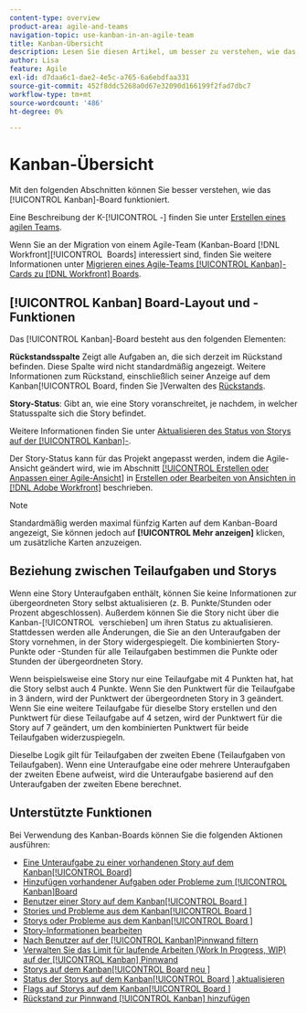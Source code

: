 ```yaml
---
content-type: overview
product-area: agile-and-teams
navigation-topic: use-kanban-in-an-agile-team
title: Kanban-Übersicht
description: Lesen Sie diesen Artikel, um besser zu verstehen, wie das Kanban-Board funktioniert.
author: Lisa
feature: Agile
exl-id: d7daa6c1-dae2-4e5c-a765-6a6ebdfaa331
source-git-commit: 452f8ddc5268a0d67e32090d166199f2fad7dbc7
workflow-type: tm+mt
source-wordcount: '486'
ht-degree: 0%

---
```


# Kanban-Übersicht

<!-- Audited: 01/2024 -->

Mit den folgenden Abschnitten können Sie besser verstehen, wie das [!UICONTROL Kanban]-Board funktioniert.

Eine Beschreibung der K-[!UICONTROL -] finden Sie unter [Erstellen eines agilen Teams](/help/quicksilver/agile/get-started-with-agile-in-workfront/create-an-agile-team.md).

Wenn Sie an der Migration von einem Agile-Team (Kanban-Board  [!DNL Workfront][!UICONTROL &#x200B; Boards] interessiert sind, finden Sie weitere Informationen unter [Migrieren eines Agile-Teams [!UICONTROL Kanban]-Cards zu [!DNL Workfront] Boards](/help/quicksilver/agile/use-boards-agile-planning-tools/migrate-kanban-cards-to-boards.md).

## [!UICONTROL Kanban] Board-Layout und -Funktionen

Das [!UICONTROL Kanban]-Board besteht aus den folgenden Elementen:

**Rückstandsspalte** Zeigt alle Aufgaben an, die sich derzeit im Rückstand befinden. Diese Spalte wird nicht standardmäßig angezeigt. Weitere Informationen zum Rückstand, einschließlich seiner Anzeige auf dem Kanban[!UICONTROL Board, finden Sie &#x200B;]Verwalten des [&#x200B; Rückstands](../../agile/work-in-an-agile-environment/manage-the-agile-backlog.md).

**Story-Status**: Gibt an, wie eine Story voranschreitet, je nachdem, in welcher Statusspalte sich die Story befindet.

Weitere Informationen finden Sie unter [Aktualisieren des Status von Storys auf der [!UICONTROL Kanban]-](../../agile/use-kanban-in-an-agile-team/update-the-status-of-stories.md).

Der Story-Status kann für das Projekt angepasst werden, indem die Agile-Ansicht geändert wird, wie im Abschnitt [[!UICONTROL Erstellen oder Anpassen einer Agile-Ansicht]](/help/quicksilver/reports-and-dashboards/reports/reporting-elements/create-edit-views.md#create-or-customize-an-agile-view) in [Erstellen oder Bearbeiten von Ansichten in [!DNL Adobe Workfront]](/help/quicksilver/reports-and-dashboards/reports/reporting-elements/create-edit-views.md) beschrieben.

>[!NOTE]
>
>Standardmäßig werden maximal fünfzig Karten auf dem Kanban-Board angezeigt, Sie können jedoch auf **[!UICONTROL Mehr anzeigen]** klicken, um zusätzliche Karten anzuzeigen.

## Beziehung zwischen Teilaufgaben und Storys

Wenn eine Story Unteraufgaben enthält, können Sie keine Informationen zur übergeordneten Story selbst aktualisieren (z. B. Punkte/Stunden oder Prozent abgeschlossen). Außerdem können Sie die Story nicht über die Kanban-[!UICONTROL &#x200B; verschieben] um ihren Status zu aktualisieren. Stattdessen werden alle Änderungen, die Sie an den Unteraufgaben der Story vornehmen, in der Story widergespiegelt. Die kombinierten Story-Punkte oder -Stunden für alle Teilaufgaben bestimmen die Punkte oder Stunden der übergeordneten Story.

Wenn beispielsweise eine Story nur eine Teilaufgabe mit 4 Punkten hat, hat die Story selbst auch 4 Punkte. Wenn Sie den Punktwert für die Teilaufgabe in 3 ändern, wird der Punktwert der übergeordneten Story in 3 geändert. Wenn Sie eine weitere Teilaufgabe für dieselbe Story erstellen und den Punktwert für diese Teilaufgabe auf 4 setzen, wird der Punktwert für die Story auf 7 geändert, um den kombinierten Punktwert für beide Teilaufgaben widerzuspiegeln.

Dieselbe Logik gilt für Teilaufgaben der zweiten Ebene (Teilaufgaben von Teilaufgaben). Wenn eine Unteraufgabe eine oder mehrere Unteraufgaben der zweiten Ebene aufweist, wird die Unteraufgabe basierend auf den Unteraufgaben der zweiten Ebene berechnet.

## Unterstützte Funktionen

Bei Verwendung des Kanban-Boards können Sie die folgenden Aktionen ausführen:

* [Eine Unteraufgabe zu einer vorhandenen Story auf dem Kanban[!UICONTROL Board &#x200B;]](../../agile/use-kanban-in-an-agile-team/add-a-subtask-to-an-existing-story.md)
* [Hinzufügen vorhandener Aufgaben oder Probleme zum [!UICONTROL Kanban]Board](../../agile/use-kanban-in-an-agile-team/add-existing-tasks-or-issues-to-the-kanban-board.md)
* [Benutzer einer Story auf dem Kanban[!UICONTROL Board &#x200B;]](../../agile/use-kanban-in-an-agile-team/assign-users-to-a-story.md)
* [Stories und Probleme aus dem Kanban[!UICONTROL Board &#x200B;]](../../agile/use-kanban-in-an-agile-team/add-story-from-kanban-board.md)
* [Storys oder Probleme aus dem Kanban[!UICONTROL Board &#x200B;]](../../agile/use-kanban-in-an-agile-team/delete-story-from-kanban-board.md)
* [Story-Informationen bearbeiten](../../agile/use-kanban-in-an-agile-team/edit-story-information.md)
* [Nach Benutzer auf der [!UICONTROL Kanban]Pinnwand filtern](../../agile/use-kanban-in-an-agile-team/filter-by-user.md)
* [Verwalten Sie das Limit für laufende Arbeiten (Work In Progress, WIP) auf der [!UICONTROL Kanban] Pinnwand](../../agile/use-kanban-in-an-agile-team/work-in-progress-limit-on-the-kanban-board.md)
* [Storys auf dem Kanban[!UICONTROL Board neu &#x200B;]](../../agile/use-kanban-in-an-agile-team/reorder-stories-on-the-kanban-board.md)
* [Status der Storys auf dem Kanban[!UICONTROL Board &#x200B;] aktualisieren](../../agile/use-kanban-in-an-agile-team/update-the-status-of-stories.md)
* [Flags auf Storys auf dem Kanban[!UICONTROL Board &#x200B;]](../../agile/use-kanban-in-an-agile-team/use-flags-on-stories.md)
* [Rückstand zur Pinnwand [!UICONTROL Kanban] hinzufügen](../../agile/use-kanban-in-an-agile-team/view-the-backlog-on-the-kanban-board.md)
